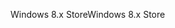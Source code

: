 <span data-ttu-id="45764-101">Windows 8.x Store</span><span class="sxs-lookup"><span data-stu-id="45764-101">Windows 8.x Store</span></span>